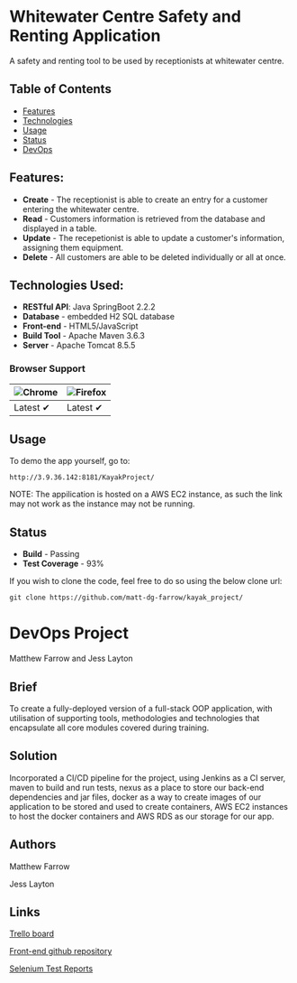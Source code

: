 # Whitewater Centre Safety and Renting Application

A safety and renting tool to be used by receptionists at whitewater centre. 

## Table of Contents
* [Features](#Features)
* [Technologies](#Technologies)
* [Usage](#Usage)
* [Status](#Status)
* [DevOps](#DevOps)

<a name="Features"></a>
## Features:

* **Create** - The receptionist is able to create an entry for a customer entering the whitewater centre.
* **Read** - Customers information is retrieved from the database and displayed in a table.
* **Update** - The recepetionist is able to update a customer's information, assigning them equipment.
* **Delete** - All customers are able to be deleted individually or all at once.


<a name="Technologies"></a>
## Technologies Used:

* **RESTful API**: Java SpringBoot 2.2.2
* **Database** - embedded H2 SQL database
* **Front-end** - HTML5/JavaScript
* **Build Tool** - Apache Maven 3.6.3
* **Server** - Apache Tomcat 8.5.5

### Browser Support
![Chrome](https://github.com/alrra/browser-logos/blob/master/src/chrome/chrome_48x48.png) | ![Firefox](https://github.com/alrra/browser-logos/blob/master/src/firefox/firefox_48x48.png) 
--- | --- |
Latest ✔ | Latest ✔ |


<a name="Usage"></a>
## Usage

To demo the app yourself, go to:

`http://3.9.36.142:8181/KayakProject/`

NOTE: The appilication is hosted on a AWS EC2 instance, as such the link may not work as the instance may not be running.



<a name="Status"></a>
## Status

* **Build** - Passing 
* **Test Coverage** - 93% 

If you wish to clone the code, feel free to do so using the below clone url:

`git clone https://github.com/matt-dg-farrow/kayak_project/`

<a name="DevOps"></a>
# DevOps Project
Matthew Farrow and Jess Layton

## Brief

To create a fully-deployed version of a full-stack OOP application, with utilisation of supporting tools, methodologies and technologies that encapsulate all core modules covered during training.

## Solution

Incorporated a CI/CD pipeline for the project, using Jenkins as a CI server, maven to build and run tests, nexus as a place to store our back-end dependencies and jar files, docker as a way to create images of our application to be stored and used to create containers, AWS EC2 instances to host the docker containers and AWS RDS as our storage for our app.

## Authors

Matthew Farrow

Jess Layton

## Links

[Trello board](https://trello.com/b/cUgbPKCz/devops-project)

[Front-end github repository](https://github.com/matt-dg-farrow/kayak-project-front-end)

[Selenium Test Reports](https://github.com/matt-dg-farrow/Kayak-Project-Selenium-Tests)



